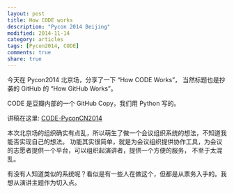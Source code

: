 ```yaml
---
layout: post
title: How CODE works
description: "Pycon 2014 Beijing"
modified: 2014-11-14
category: articles
tags: [Pycon2014, CODE]
comments: true
share: true
---
```


今天在 Pycon2014 北京场，分享了一下 “How CODE Works”， 当然标题也是抄袭的 GitHub 的 “How GitHub Works”。

CODE 是豆瓣内部的一个 GitHub Copy，我们用 Python 写的。

讲稿在这里: [CODE-PyconCN2014](https://github.com/xtao/CODE-PyconCN2014)

本次北京场的组织确实有点乱，所以萌生了做一个会议组织系统的想法，不知道我能否实现自己的想法。
功能其实很简单，就是为会议组织提供协作工具，为会议的志愿者提供一个平台，可以组织起演讲者，提供一个方便的服务，
不至于太混乱。

有没有人知道类似的系统呢？看似是有一些人在做这个，但都是从票务入手的。我想从演讲主题作为切入点。
